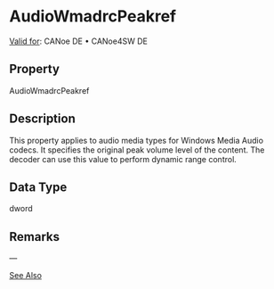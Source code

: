 # AudioWmadrcPeakref

[Valid for](../../../Shared/FeatureAvailability.md): CANoe DE • CANoe4SW DE

## Property

AudioWmadrcPeakref

## Description

This property applies to audio media types for Windows Media Audio codecs. It specifies the original peak volume level of the content. The decoder can use this value to perform dynamic range control.

## Data Type

dword

## Remarks

—

[See Also](javascript:void(0);)
